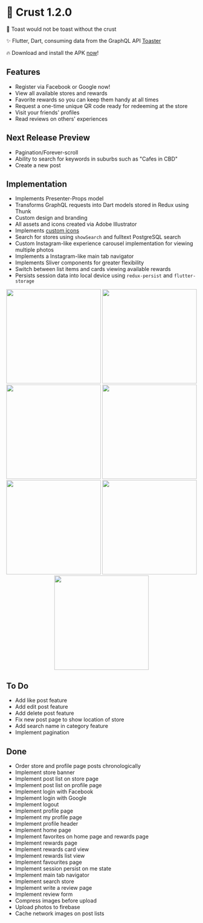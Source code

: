 # 🍞 Crust 1.2.0

🍞 Toast would not be toast without the crust

✨ Flutter, Dart, consuming data from the GraphQL API [Toaster](https://github.com/psyanite/toaster)

🔥 Download and install the APK [now](https://github.com/psyanite/crust/blob/master/docs/burntoast-1.2.0.apk)!

## Features
* Register via Facebook or Google now!
* View all available stores and rewards
* Favorite rewards so you can keep them handy at all times
* Request a one-time unique QR code ready for redeeming at the store
* Visit your friends' profiles
* Read reviews on others' experiences

## Next Release Preview
* Pagination/Forever-scroll
* Ability to search for keywords in suburbs such as "Cafes in CBD"
* Create a new post

## Implementation
* Implements Presenter-Props model
* Transforms GraphQL requests into Dart models stored in Redux using Thunk
* Custom design and branding
* All assets and icons created via Adobe Illustrator
* Implements [custom icons](https://medium.com/flutterpub/how-to-use-custom-icons-in-flutter-834a079d977)
* Search for stores using `showSearch` and fulltext PostgreSQL search
* Custom Instagram-like experience carousel implementation for viewing multiple photos 
* Implements a Instagram-like main tab navigator
* Implements Sliver components for greater flexibility
* Switch between list items and cards viewing available rewards
* Persists session data into local device using `redux-persist` and `flutter-storage`

<div align="center">
  <img src="https://github.com/psyanite/crust/blob/master/docs/images/splash.jpg" width="250px"/>
  <img src="https://github.com/psyanite/crust/blob/master/docs/images/home.jpg" width="250px"/>
  <img src="https://github.com/psyanite/crust/blob/master/docs/images/profile.jpg" width="250px"/>
  <img src="https://github.com/psyanite/crust/blob/master/docs/images/store.jpg" width="250px"/>
  <img src="https://github.com/psyanite/crust/blob/master/docs/images/rewards.jpg" width="250px"/>
  <img src="https://github.com/psyanite/crust/blob/master/docs/images/favorites.jpg" width="250px"/>
  <img src="https://github.com/psyanite/crust/blob/master/docs/images/search.jpg" width="250px"/>
</div>

## To Do
* Add like post feature
* Add edit post feature
* Add delete post feature
* Fix new post page to show location of store
* Add search name in category feature
* Implement pagination

## Done
* Order store and profile page posts chronologically
* Implement store banner
* Implement post list on store page
* Implement post list on profile page
* Implement login with Facebook
* Implement login with Google
* Implement logout
* Implement profile page
* Implement my profile page
* Implement profile header
* Implement home page
* Implement favorites on home page and rewards page
* Implement rewards page
* Implement rewards card view
* Implement rewards list view
* Implement favourites page
* Implement session persist on me state
* Implement main tab navigator
* Implement search store 
* Implement write a review page
* Implement review form
* Compress images before upload
* Upload photos to firebase
* Cache network images on post lists
